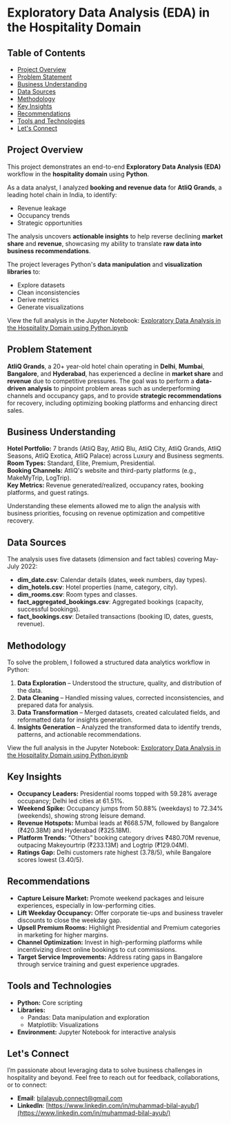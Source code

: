 # Exploratory Data Analysis (EDA) in the Hospitality Domain

## Table of Contents

- [Project Overview](#project-overview)  
- [Problem Statement](#problem-statement)  
- [Business Understanding](#business-understanding)  
- [Data Sources](#data-sources)  
- [Methodology](#methodology)  
- [Key Insights](#key-insights)  
- [Recommendations](#recommendations)  
- [Tools and Technologies](#tools-and-technologies)  
- [Let's Connect](#lets-connect)

## Project Overview

This project demonstrates an end-to-end **Exploratory Data Analysis (EDA)** workflow in the **hospitality domain** using **Python**.

As a data analyst, I analyzed **booking and revenue data** for **AtliQ Grands**, a leading hotel chain in India, to identify:

- Revenue leakage  
- Occupancy trends  
- Strategic opportunities  

The analysis uncovers **actionable insights** to help reverse declining **market share** and **revenue**, showcasing my ability to translate **raw data into business recommendations**.

The project leverages Python's **data manipulation** and **visualization libraries** to:

- Explore datasets  
- Clean inconsistencies  
- Derive metrics  
- Generate visualizations

View the full analysis in the Jupyter Notebook: [Exploratory Data Analysis in the Hospitality Domain using Python.ipynb](https://github.com/bilalayub10/Hospitality-EDA-Python-Project/blob/main/Jupyter%20Notebook/Exploratory%20Data%20Analysis%20in%20the%20Hospitality%20Domain%20using%20Python.ipynb)

## Problem Statement

**AtliQ Grands**, a 20+ year-old hotel chain operating in **Delhi**, **Mumbai**, **Bangalore**, and **Hyderabad**, has experienced a decline in **market share** and **revenue** due to competitive pressures. The goal was to perform a **data-driven analysis** to pinpoint problem areas such as underperforming channels and occupancy gaps, and to provide **strategic recommendations** for recovery, including optimizing booking platforms and enhancing direct sales.

## Business Understanding

**Hotel Portfolio:** 7 brands (AtliQ Bay, AtliQ Blu, AtliQ City, AtliQ Grands, AtliQ Seasons, AtliQ Exotica, AtliQ Palace) across Luxury and Business segments.  
**Room Types:** Standard, Elite, Premium, Presidential.  
**Booking Channels:** AtliQ's website and third-party platforms (e.g., MakeMyTrip, LogTrip).  
**Key Metrics:** Revenue generated/realized, occupancy rates, booking platforms, and guest ratings.

Understanding these elements allowed me to align the analysis with business priorities, focusing on revenue optimization and competitive recovery.

## Data Sources

The analysis uses five datasets (dimension and fact tables) covering May-July 2022:

- **dim_date.csv**: Calendar details (dates, week numbers, day types).  
- **dim_hotels.csv**: Hotel properties (name, category, city).  
- **dim_rooms.csv**: Room types and classes.  
- **fact_aggregated_bookings.csv**: Aggregated bookings (capacity, successful bookings).  
- **fact_bookings.csv**: Detailed transactions (booking ID, dates, guests, revenue).

## Methodology

To solve the problem, I followed a structured data analytics workflow in Python:

1. **Data Exploration** – Understood the structure, quality, and distribution of the data.  
2. **Data Cleaning** – Handled missing values, corrected inconsistencies, and prepared data for analysis.  
3. **Data Transformation** – Merged datasets, created calculated fields, and reformatted data for insights generation.  
4. **Insights Generation** – Analyzed the transformed data to identify trends, patterns, and actionable recommendations.

View the full analysis in the Jupyter Notebook: [Exploratory Data Analysis in the Hospitality Domain using Python.ipynb](https://github.com/bilalayub10/Hospitality-EDA-Python-Project/blob/main/Jupyter%20Notebook/Exploratory%20Data%20Analysis%20in%20the%20Hospitality%20Domain%20using%20Python.ipynb)

## Key Insights

- **Occupancy Leaders:** Presidential rooms topped with 59.28% average occupancy; Delhi led cities at 61.51%.  
- **Weekend Spike:** Occupancy jumps from 50.88% (weekdays) to 72.34% (weekends), showing strong leisure demand.  
- **Revenue Hotspots:** Mumbai leads at ₹668.57M, followed by Bangalore (₹420.38M) and Hyderabad (₹325.18M).  
- **Platform Trends:** “Others” booking category drives ₹480.70M revenue, outpacing Makeyourtrip (₹233.13M) and Logtrip (₹129.04M).  
- **Ratings Gap:** Delhi customers rate highest (3.78/5), while Bangalore scores lowest (3.40/5).

## Recommendations

- **Capture Leisure Market:** Promote weekend packages and leisure experiences, especially in low-performing cities.  
- **Lift Weekday Occupancy:** Offer corporate tie-ups and business traveler discounts to close the weekday gap.  
- **Upsell Premium Rooms:** Highlight Presidential and Premium categories in marketing for higher margins.  
- **Channel Optimization:** Invest in high-performing platforms while incentivizing direct online bookings to cut commissions.  
- **Target Service Improvements:** Address rating gaps in Bangalore through service training and guest experience upgrades.

## Tools and Technologies

- **Python:** Core scripting 
- **Libraries:**  
  - Pandas: Data manipulation and exploration  
  - Matplotlib: Visualizations 
- **Environment:** Jupyter Notebook for interactive analysis

## Let's Connect

I’m passionate about leveraging data to solve business challenges in hospitality and beyond. Feel free to reach out for feedback, collaborations, or to connect:

*   **Email**: bilalayub.connect@gmail.com
*   **LinkedIn**: [https://www.linkedin.com/in/muhammad-bilal-ayub/](https://www.linkedin.com/in/muhammad-bilal-ayub/)







